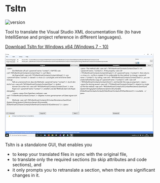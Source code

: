 # Tsltn
![version](https://img.shields.io/badge/version-2.2-blue)

Tool to translate the Visual Studio XML documentation file (to have IntelliSense and project reference in different languages).

[Download Tsltn for Windows x64 (Windows 7 - 10)](https://github.com/FolkerKinzel/Tsltn/releases/tag/2.2)

![Screenshot](screenshot.png)

Tsltn is a standalone GUI, that enables you
* to keep your translated files in sync with the original file,
* to translate only the required sections (to skip attributes and code sections), and
* it only prompts you to retranslate a section, when there are significant changes in it.



